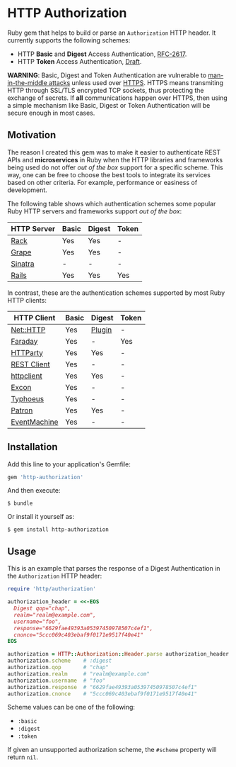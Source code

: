 # HTTP Authorization

Ruby gem that helps to build or parse an `Authorization` HTTP header. It currently supports the following schemes:

  - HTTP **Basic** and **Digest** Access Authentication, [RFC-2617](http://tools.ietf.org/html/rfc2617).
  - HTTP **Token** Access Authentication, [Draft](http://tools.ietf.org/html/draft-hammer-http-token-auth-01).

**WARNING**: Basic, Digest and Token Authentication are vulnerable to [man-in-the-middle attacks](https://en.wikipedia.org/wiki/Man-in-the-middle_attack) unless used over [HTTPS](https://en.wikipedia.org/wiki/HTTPS). HTTPS means transmiting HTTP through SSL/TLS encrypted TCP sockets, thus protecting the exchange of secrets. If **all** communications happen over HTTPS, then using a simple mechanism like Basic, Digest or Token Authentication will be secure enough in most cases.

## Motivation

The reason I created this gem was to make it easier to authenticate REST APIs and **microservices** in Ruby when the HTTP libraries and frameworks being used do not offer _out of the box_ support for a specific scheme. This way, one can be free to choose the best tools to integrate its services based on other criteria. For example, performance or easiness of development.

The following table shows which authentication schemes some popular Ruby HTTP servers and frameworks support _out of the box_:

| HTTP Server | Basic | Digest | Token |
| --- | --- | --- | --- |
| [Rack](https://github.com/rack/rack) | Yes | Yes | - |
| [Grape](https://github.com/ruby-grape/grape) | Yes | Yes | - |
| [Sinatra](https://github.com/sinatra/sinatra) | - | - | - |
| [Rails](https://github.com/rails/rails) | Yes | Yes | Yes |

In contrast, these are the authentication schemes supported by most Ruby HTTP clients:

| HTTP Client | Basic | Digest | Token |
| --- | --- | --- | --- |
| [Net::HTTP](http://ruby-doc.org/stdlib-2.3.0/libdoc/net/http/rdoc/Net/HTTP.html) | Yes | [Plugin](https://github.com/drbrain/net-http-digest_auth) | - |
| [Faraday](https://github.com/lostisland/faraday) | Yes | - | Yes |
| [HTTParty](https://github.com/jnunemaker/httparty) | Yes | Yes | - |
| [REST Client](https://github.com/rest-client/rest-client) | Yes | - | - |
| [httpclient](https://github.com/nahi/httpclient) | Yes | Yes | - |
| [Excon](https://github.com/excon/excon) | Yes | - | - |
| [Typhoeus](https://github.com/typhoeus/typhoeus) | Yes | - | - |
| [Patron](https://github.com/toland/patron) | Yes | Yes | - |
| [EventMachine](https://github.com/igrigorik/em-http-request) | Yes | - | - |

## Installation

Add this line to your application's Gemfile:

  ```ruby
  gem 'http-authorization'
  ```

And then execute:

    $ bundle

Or install it yourself as:

    $ gem install http-authorization

## Usage

This is an example that parses the response of a Digest Authentication in the `Authorization` HTTP header:

  ```ruby
  require 'http/authorization'
  
  authorization_header = <<-EOS
    Digest qop="chap",
    realm="realm@example.com",
    username="foo",
    response="6629fae49393a05397450978507c4ef1",
    cnonce="5ccc069c403ebaf9f0171e9517f40e41"
  EOS
  
  authorization = HTTP::Authorization::Header.parse authorization_header
  authorization.scheme    # :digest
  authorization.qop       # "chap"
  authorization.realm     # "realm@example.com"
  authorization.username  # "foo"
  authorization.response  # "6629fae49393a05397450978507c4ef1"
  authorization.cnonce    # "5ccc069c403ebaf9f0171e9517f40e41"
  ```

Scheme values can be one of the following:

- `:basic`
- `:digest`
- `:token`

If given an unsupported authorization scheme, the `#scheme` property will return `nil`.
